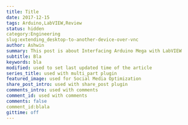 ```yaml
---
title: Title
date: 2017-12-15
tags: Arduino,LabVIEW,Review
status: hidden
category:Engineering
slug:extending_desktop-to-another-device-over-vnc
author: Ashwin
summary: This post is about Interfacing Arduino Mega with LabVIEW
subtitle: Bla
keywords: bla
modified: used to set last updated time of the article
series_title: used with multi_part plugin
featured_image: used for Social Media Optimization
share_post_intro: used with share_post plugin
comments_intro: used with comments
comment_id: used with comments
comments: false
comment_id:blala
gittime: off
---
```


